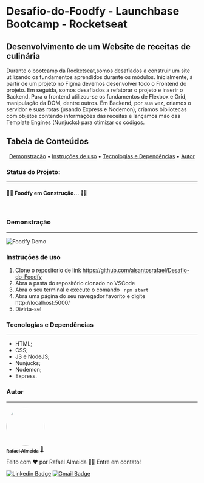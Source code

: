 # Desafio-do-Foodfy - Launchbase Bootcamp - Rocketseat
## Desenvolvimento de um Website de receitas de culinária
Durante o bootcamp da Rocketseat,somos desafiados a construir um site utilizando os fundamentos aprendidos durante os módulos. Inicialmente, à partir de um projeto no Figma devemos desenvolver todo o Frontend do projeto. Em seguida, somos desafiados a refatorar o projeto e inserir o Backend. Para o frontend utilizou-se os fundamentos de Flexbox e Grid, manipulação da DOM, dentre outros. Em Backend, por sua vez, criamos o servidor e suas rotas (usando Express e Nodemon), criamos bibliotecas com objetos contendo informações das receitas e lançamos mão das Template Engines (Nunjucks) para otimizar os códigos.

## Tabela de Conteúdos
<p align="center">
 <a href="#demo">Demonstração</a> •
 <a href="#uso">Instruções de uso</a> •
 <a href="#tecnologias">Tecnologias e Dependências</a> • 
 <a href="#autor">Autor</a>
</p>

### Status do Projeto:
---
<h4> 
	🚧🚨 Foodfy em Construção... 🚀🚧
</h4> <br>

### Demonstração
---
![Foodfy Demo](https://github.com/alsantosrafael/Desafio-do-Foodfy/blob/master/demo_foodfy.gif)

### Instruções de uso
1. Clone o repositorio de link https://github.com/alsantosrafael/Desafio-do-Foodfy
2. Abra a pasta do repositório clonado no VSCode
3. Abra o seu terminal e execute o comando ``` npm start```
4. Abra uma página do seu navegador favorito e digite http://localhost:5000/
5. Divirta-se!

### Tecnologias e Dependências
---
<ul>
  <li>HTML;</li>
  <li>CSS;</li>
  <li>JS e NodeJS;</li>
  <li>Nunjucks;</li>
  <li>Nodemon;</li>
  <li>Express.</li>
</ul>


### Autor
---

<a href="https://github.com/alsantosrafael/">
 <img style="border-radius: 50%;" src="https://avatars1.githubusercontent.com/u/60659321?s=460&u=f7b85d61e01a491287fce14c7e9bc0ee74475cc8&v=4" width="100px;" alt=""/>
 <br />
 <sub><b>Rafael Almeida</b></sub></a> <a href="https://github.com/alsantosrafael" title="Github">🚀</a>


Feito com ❤️ por Rafael Almeida 👋🏽 Entre em contato!

 [![Linkedin Badge](https://img.shields.io/badge/-Rafael-blue?style=flat-square&logo=Linkedin&logoColor=white&link=https://www.linkedin.com/in/rafaalms/)](https://www.linkedin.com/in/rafaalms/) 
[![Gmail Badge](https://img.shields.io/badge/-rafael.profeng@gmail.com-c14438?style=flat-square&logo=Gmail&logoColor=white&link=mailto:rafael.profeng@gmail.com)](mailto:rafael.profeng@gmail.com)
